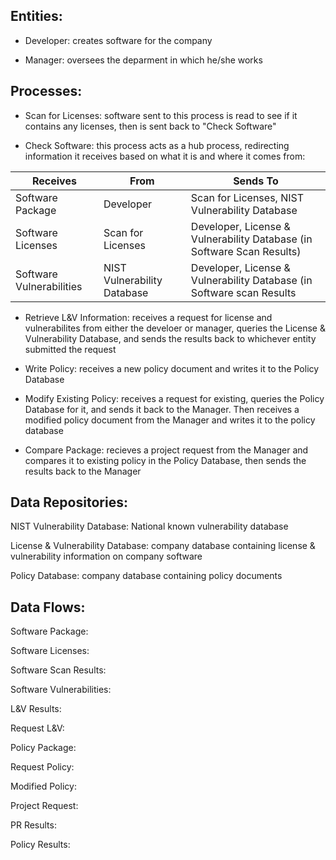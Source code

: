 ## Entities:

  * Developer: creates software for the company

  * Manager: oversees the deparment in which he/she works

## Processes:

 * Scan for Licenses: software sent to this process is read to see if it contains any licenses, then is sent back to "Check Software"

 * Check Software: this process acts as a hub process, redirecting information it receives based on what it is and where it comes from:
 
 | Receives | From | Sends To |
 | -------- | ---- | -------- |
 | Software Package | Developer | Scan for Licenses, NIST Vulnerability Database |
 | Software Licenses | Scan for Licenses | Developer, License & Vulnerability Database (in Software Scan Results) |
 | Software Vulnerabilities | NIST Vulnerability Database | Developer, License & Vulnerability Database (in Software scan Results |

 * Retrieve L&V Information: receives a request for license and vulnerabilites from either the develoer or manager, queries the
   License & Vulnerability Database, and sends the results back to whichever entity submitted the request

 * Write Policy: receives a new policy document and writes it to the Policy Database

 * Modify Existing Policy: receives a request for existing, queries the Policy Database for it, and sends it back to the Manager.
   Then receives a modified policy document from the Manager and writes it to the policy database

 * Compare Package: recieves a project request from the Manager and compares it to existing policy in the Policy Database, then
   sends the results back to the Manager

## Data Repositories:

NIST Vulnerability Database: National known vulnerability database

License & Vulnerability Database: company database containing license & vulnerability information on company software

Policy Database: company database containing policy documents

## Data Flows:

Software Package:

Software Licenses:

Software Scan Results:

Software Vulnerabilities:

L&V Results:

Request L&V:

Policy Package:

Request Policy:

Modified Policy:

Project Request:

PR Results:

Policy Results:
